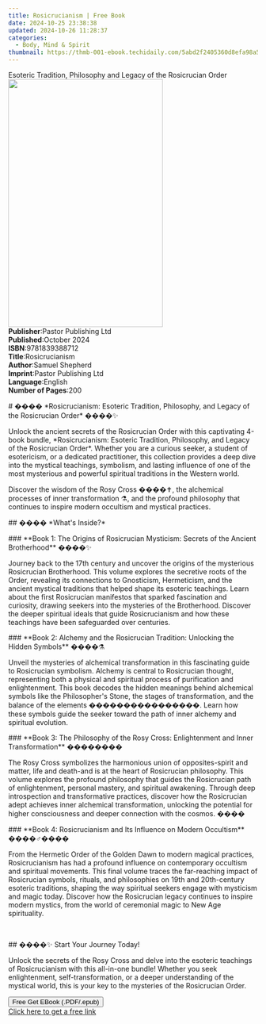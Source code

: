 ```yaml
---
title: Rosicrucianism | Free Book
date: 2024-10-25 23:38:38
updated: 2024-10-26 11:28:37
categories:
  - Body, Mind & Spirit
thumbnail: https://thmb-001-ebook.techidaily.com/5abd2f2405360d8efa98a59e50aecc42519ced9cf4000fc726677ee949490d9d.jpg
---
```

<main id="book-container">
  <div class="flex flex-col">
    <div class="book-brief flex-1 py-6 px-4 sm:p-6 md:py-10 md:px-8">
      <!-- brief-->
      <div class="book-brief-main">
        Esoteric Tradition, Philosophy and Legacy of the Rosicrucian Order
      </div>
    </div>
    <div
      class="book-meta-info flex-1 grid gap-4 col-start-1 col-end-3 row-start-1 sm:mb-6 sm:grid-cols-4 lg:gap-6 lg:col-start-2 lg:row-end-6 lg:row-span-6 lg:mb-0"
    >
      <div
        class="book-meta-info-left place-content-center mt-4 p-4 text-sm leading-6 col-start-2 col-span-2 dark:text-slate-400"
      >
        <img
          class="w-full h-500 object-cover rounded-lg sm:h-255 sm:col-span-2 lg:col-span-full"
          src="https://img-001-ebook.techidaily.com/0c074b915ab77f5cdea4a83d20081e5e2a6a97fb3e78199a8289bd4537dbf723.jpg"
          alt=""
          width="312"
          height="500"
        />
      </div>
      <div
        class="book-meta-info-right mt-2 col-start-1 row-start-2 col-span-3 self-center"
      >
        <!-- meta data  -->
        <div class="flex flex-col px-4 md:px-8">
          <div class="flex-1">
            <strong>Publisher</strong>:<span class="px-2"
              >Pastor Publishing Ltd</span
            >
          </div>
          <div class="flex-1">
            <strong>Published</strong>:<span class="px-2">October 2024</span>
          </div>
          <div class="flex-1">
            <strong>ISBN</strong>:<span class="px-2">9781839388712</span>
          </div>
          <div class="flex-1">
            <strong>Title</strong>:<span class="px-2">Rosicrucianism</span>
          </div>
          <div class="flex-1">
            <strong>Author</strong>:<span class="px-2">Samuel Shepherd</span>
          </div>
          <div class="flex-1">
            <strong>Imprint</strong>:<span class="px-2"
              >Pastor Publishing Ltd</span
            >
          </div>
          <div class="flex-1">
            <strong>Language</strong>:<span class="px-2">English</span>
          </div>
          <div class="flex-1">
            <strong>Number of Pages</strong>:<span class="px-2">200</span>
          </div>
        </div>
      </div>
    </div>
    <div class="book-description flex-1 py-6 px-4 sm:p-6 md:py-10 md:px-8">
      <div class="book-description-main">
        <div accordion-content="" id="description">
          <p>
            # ���� *Rosicrucianism: Esoteric Tradition, Philosophy, and Legacy
            of the Rosicrucian Order* ����✨
          </p>
          <p>
            Unlock the ancient secrets of the Rosicrucian Order with this
            captivating 4-book bundle, *Rosicrucianism: Esoteric Tradition,
            Philosophy, and Legacy of the Rosicrucian Order*. Whether you are a
            curious seeker, a student of esotericism, or a dedicated
            practitioner, this collection provides a deep dive into the mystical
            teachings, symbolism, and lasting influence of one of the most
            mysterious and powerful spiritual traditions in the Western world.
          </p>
          <p>
            Discover the wisdom of the Rosy Cross ����✝️, the alchemical
            processes of inner transformation ⚗️, and the profound philosophy
            that continues to inspire modern occultism and mystical practices.
          </p>
          <p>## ���� *What's Inside?*</p>
          <p>
            ### **Book 1: The Origins of Rosicrucian Mysticism: Secrets of the
            Ancient Brotherhood** ����️✨
          </p>
          <p>
            Journey back to the 17th century and uncover the origins of the
            mysterious Rosicrucian Brotherhood. This volume explores the
            secretive roots of the Order, revealing its connections to
            Gnosticism, Hermeticism, and the ancient mystical traditions that
            helped shape its esoteric teachings. Learn about the first
            Rosicrucian manifestos that sparked fascination and curiosity,
            drawing seekers into the mysteries of the Brotherhood. Discover the
            deeper spiritual ideals that guide Rosicrucianism and how these
            teachings have been safeguarded over centuries.
          </p>
          <p>
            ### **Book 2: Alchemy and the Rosicrucian Tradition: Unlocking the
            Hidden Symbols** ����⚗️
          </p>
          <p>
            Unveil the mysteries of alchemical transformation in this
            fascinating guide to Rosicrucian symbolism. Alchemy is central to
            Rosicrucian thought, representing both a physical and spiritual
            process of purification and enlightenment. This book decodes the
            hidden meanings behind alchemical symbols like the Philosopher's
            Stone, the stages of transformation, and the balance of the elements
            ����������������️. Learn how these symbols guide the seeker toward
            the path of inner alchemy and spiritual evolution.
          </p>
          <p>
            ### **Book 3: The Philosophy of the Rosy Cross: Enlightenment and
            Inner Transformation** ��������
          </p>
          <p>
            The Rosy Cross symbolizes the harmonious union of opposites-spirit
            and matter, life and death-and is at the heart of Rosicrucian
            philosophy. This volume explores the profound philosophy that guides
            the Rosicrucian path of enlightenment, personal mastery, and
            spiritual awakening. Through deep introspection and transformative
            practices, discover how the Rosicrucian adept achieves inner
            alchemical transformation, unlocking the potential for higher
            consciousness and deeper connection with the cosmos. ����
          </p>
          <p>
            ### **Book 4: Rosicrucianism and Its Influence on Modern Occultism**
            ����♂️����
          </p>
          <p>
            From the Hermetic Order of the Golden Dawn to modern magical
            practices, Rosicrucianism has had a profound influence on
            contemporary occultism and spiritual movements. This final volume
            traces the far-reaching impact of Rosicrucian symbols, rituals, and
            philosophies on 19th and 20th-century esoteric traditions, shaping
            the way spiritual seekers engage with mysticism and magic today.
            Discover how the Rosicrucian legacy continues to inspire modern
            mystics, from the world of ceremonial magic to New Age spirituality.
          </p>
          <p><br /></p>
          <p>## ����✨ Start Your Journey Today!</p>
          <p>
            Unlock the secrets of the Rosy Cross and delve into the esoteric
            teachings of Rosicrucianism with this all-in-one bundle! Whether you
            seek enlightenment, self-transformation, or a deeper understanding
            of the mystical world, this is your key to the mysteries of the
            Rosicrucian Order.
          </p>
        </div>
        <div class="accordion-fader"></div>
      </div>
    </div>
    <div class="book-excerpts flex-1 py-6 px-4 sm:p-6 md:py-10 md:px-8"></div>
    <div
      class="book-about-author flex-1 py-6 px-4 sm:p-6 md:py-10 md:px-8"
    ></div>
    <div class="book-free-get flex-1 py-6 px-4 sm:p-6 md:py-10 md:px-8">
      <button
        id="btn-free-get"
        class="bg-blue-500 hover:bg-blue-700 text-white font-bold py-2 px-4 rounded"
      >
        Free Get EBook (.PDF/.epub)
      </button>
      <div id="countdown-display" class="px-2 text-lg mt-2"></div>
      <a
        id="free-link"
        class="hidden bg-blue-500 hover:bg-blue-700 text-white font-bold py-2 px-4 rounded"
        href="https://www.ebooks.com/en-us/book/211476485/rosicrucianism/samuel-shepherd/"
        target="_blank"
        >Click here to get a free link</a
      >
    </div>
    <script>
      let countdownTime = 0;
      let countdownInterval = null;
      document
        .getElementById('btn-free-get')
        .addEventListener('click', startCountdown);
      function startCountdown() {
        countdownTime = new Date().getTime() + 60000 * 3;
        countdownInterval = setInterval(updateCountdown, 1000);
        document.getElementById('btn-free-get').disabled = true;
        document
          .getElementById('btn-free-get')
          .classList.add('bg-gray-500', 'cursor-not-allowed');
      }
      function updateCountdown() {
        let currentTime = new Date().getTime();
        let timeLeft = countdownTime - currentTime;
        let secondsLeft = Math.floor(timeLeft / 1000);
        document.getElementById('countdown-display').innerHTML =
          `Remaining time: ${secondsLeft} seconds.`;
        if (secondsLeft <= 0) {
          clearInterval(countdownInterval);
          document.getElementById('btn-free-get').classList.add('hidden');
          document.getElementById('free-link').classList.remove('hidden');
          document.getElementById('countdown-display').innerHTML = '';
        }
      }
    </script>
  </div>
</main>
